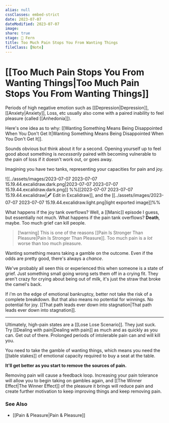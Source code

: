 ```yaml
---
alias: null
cssClasses: embed-strict
date: 2023-07-07
dateModified: 2023-07-07
image: 
share: true
stage: 🌿 Fern
title: Too Much Pain Stops You From Wanting Things
fileClass: [Note]
---
```


# [[Too Much Pain Stops You From Wanting Things|Too Much Pain Stops You From Wanting Things]]

Periods of high negative emotion such as [[Depression|Depression]], [[Anxiety|Anxiety]], Loss, etc usually also come with a paired inability to feel pleasure (called [[Anhedonia]]).

Here's one idea as to why: [[Wanting Something Means Being Disappointed When You Don't Get It|Wanting Something Means Being Disappointed When You Don't Get It]].

Sounds obvious but think about it for a second. Opening yourself up to feel good about something is _necessarily_ paired with becoming vulnerable to the pain of loss if it doesn't work out, or goes away.

Imagining you have two tanks, representing your capacities for pain and joy. 

![[../assets/images/2023-07-07 2023-07-07 15.19.44.excalidraw.dark.png|2023-07-07 2023-07-07 15.19.44.excalidraw.dark.png]]
%%[[2023-07-07 2023-07-07 15.19.44.excalidraw|🖋 Edit in Excalidraw]], and the [[../assets/images/2023-07-07 2023-07-07 15.19.44.excalidraw.light.png|light exported image]]%%

What happens if the joy tank overflows? Well, a [[Manic]] episode I guess, but essentially not much.
What happens if the pain tank overflows? **Death**, maybe. Too much grief can kill people.

>[!warning] This is one of the reasons [[Pain Is Stronger Than Pleasure|Pain Is Stronger Than Pleasure]]. Too much pain is a _lot_ worse than too much pleasure.

Wanting something means taking a gamble on the outcome. Even if the odds are pretty good, there's always a _chance_. 

We've probably all seen this or experienced this when someone is a state of grief. Just something small going wrong sets them off in a crying fit. 
They aren't crazy for crying about being out of milk, it's just the straw that broke the camel's back.

If i'm on the edge of emotional bankruptcy, better not take the risk of a complete breakdown.
But that also means no potential for winnings. No potential for joy. [[That path leads ever down into stagnation|That path leads ever down into stagnation]].

---

Ultimately, high-pain states are a [[Lose Lose Scenario]]. They just suck. Try [[Dealing with pain|Dealing with pain]] as much and as quickly as you can. Get out of there. Prolonged periods of intolerable pain can and will kill you.

You need to take the gamble of wanting things, which means you need the [[table stakes]] of emotional capacity required to buy a seat at the table.

**It'll get better as you start to remove the sources of pain.**

Removing pain will cause a feedback loop. Increasing your pain tolerance will allow you to begin taking on gambles again, and [[The Winner Effect|The Winner Effect]] of the pleasure it brings will reduce pain and create further motivation to keep improving things and keep removing pain.

### See Also

- [[Pain & Pleasure|Pain & Pleasure]]

